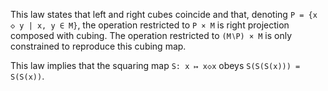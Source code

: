 This law states that left and right cubes coincide and that, denoting `P = {x ◇ y | x, y ∈ M}`, the operation restricted to `P × M` is right projection composed with cubing.  The operation restricted to `(M∖P) × M` is only constrained to reproduce this cubing map.

This law implies that the squaring map `S: x ↦ x◇x` obeys `S(S(S(x))) = S(S(x))`.
